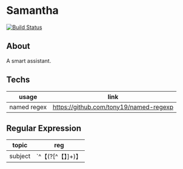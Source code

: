 # Samantha

[![Build Status](https://travis-ci.com/jonashao/Samantha.svg?token=w8o6xkMwHcpfRFpW3KZW&branch=master)](https://travis-ci.com/jonashao/Samantha)

## About
A smart assistant.

## Techs
|usage | link|
|---|---|
|named regex|https://github.com/tony19/named-regexp|


## Regular Expression
|topic|reg|
|---|---|
|subject|`^【(?<subject>[^【】]+)】|^\[(?<subject>[^\[\]]+)\]|【(?<subject>[^【】]+)】$|\[(?<subject>[^\[\]]+)\]$`|

